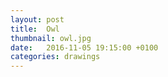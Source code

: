 ```yaml
---
layout: post
title:  Owl
thumbnail: owl.jpg
date:   2016-11-05 19:15:00 +0100
categories: drawings
---
```

